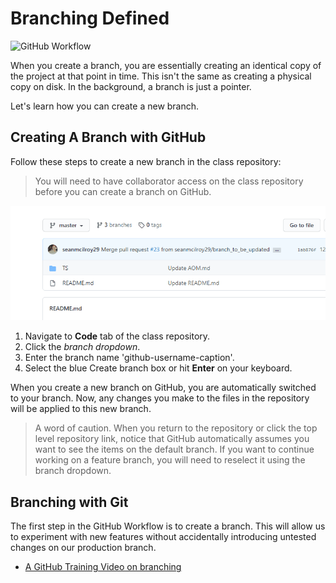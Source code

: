 
# Branching Defined
![GitHub Workflow](./img/github-workflow.png)

When you create a branch, you are essentially creating an identical copy of the project at that point in time. This isn't the same as creating a physical copy on disk. In the background, a branch is just a pointer.

Let's learn how you can create a new branch.

## Creating A Branch with GitHub

Follow these steps to create a new branch in the class repository:

> You will need to have collaborator access on the class repository before you can create a branch on GitHub.

![Creating a Branch](./gifs/create_branch.gif)

1. Navigate to **Code** tab of the class repository.
1. Click the *branch dropdown*.
1. Enter the branch name 'github-username-caption'.
1. Select the blue Create branch box or hit **Enter** on your keyboard.

When you create a new branch on GitHub, you are automatically switched to your branch. Now, any changes you make to the files in the repository will be applied to this new branch.

> A word of caution. When you return to the repository or click the top level repository link, notice that GitHub automatically assumes you want to see the items on the default branch. If you want to continue working on a feature branch, you will need to reselect it using the branch dropdown.


## Branching with Git

The first step in the GitHub Workflow is to create a branch. This will allow us to experiment with new features without accidentally introducing untested changes on our production branch.
 - [A GitHub Training Video on branching](https://youtu.be/H5GJfcp3p4Q) 

